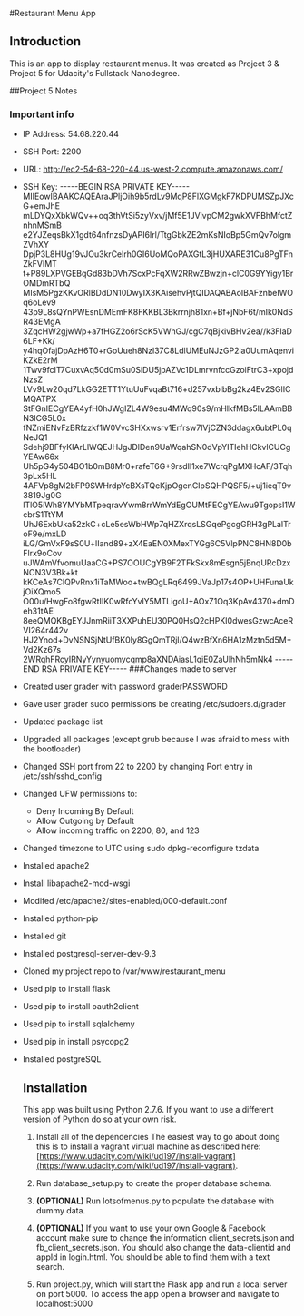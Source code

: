 #Restaurant Menu App

## Introduction
This is an app to display restaurant menus. It was created as Project 3 & Project 5 for Udacity's Fullstack Nanodegree.

##Project 5 Notes
### Important info
- IP Address: 54.68.220.44
- SSH Port: 2200
- URL: http://ec2-54-68-220-44.us-west-2.compute.amazonaws.com/
- SSH Key: -----BEGIN RSA PRIVATE KEY-----
MIIEowIBAAKCAQEAraJPljOih9b5rdLv9MqP8FlXGMgkF7KDPUMSZpJXcG+emJhE
mLDYQxXbkWQv++oq3thVtSi5zyVxv/jMf5E1JVlvpCM2gwkXVFBhMfctZnhnMSmB
e2YJZeqsBkX1gdt64nfnzsDyAPI6Irl/TtgGbkZE2mKsNIoBp5GmQv7olgmZVhXY
DpjP3L8HUg19vJOu3krCelrh0GI6UoMQoPAXGtL3jHUXARE31Cu8PgTFnZkFVIMT
t+P89LXPVGEBqGd83bDVh7ScxPcFqXW2RRwZBwzjn+clC0G9YYigy1BrOMDmRTbQ
MIsM5PgzKKvORlBDdDN10DwyIX3KAisehvPjtQIDAQABAoIBAFznbeIWOq6oLev9
43p9L8sQYnPWEsnDMEmFK8FKKBL3Bkrrnjh81xn+Bf+jNbF6t/mIk0NdSR43EMgA
3ZqcHW2gjwWp+a7fHGZ2o6rScK5VWhGJ/cgC7qBjkivBHv2ea//k3FlaD6LF+Kk/
y4hqOfajDpAzH6T0+rGoUueh8Nzl37C8LdlUMEuNJzGP2la0UumAqenviKZkE2rM
1Twv9fcIT7CuxvAq50d0mSu0SiDU5jpAZVc1DLmrvnfccGzoiFtrC3+xpojdNzsZ
LVv9Lw20qd7LkGG2ETT1YtuUuFvqaBt716+d257vxblbBg2kz4Ev2SGlICMQATPX
StFGnIECgYEA4yfH0hJWgIZL4W9esu4MWq90s9/mHIkfMBs5ILAAmBBN3lCG5L0x
fNZmiENvFzBRfzzkf1W0VvcSHXxwsrv1Erfrsw7lVjCZN3ddagx6ubtPL0qNeJQ1
Sdehj9BFfyKIArLlWQEJHJgJDlDen9UaWqahSN0dVpYITIehHCkvlCUCgYEAw66x
Uh5pG4y504BO1b0mB8Mr0+rafeT6G+9rsdIl1xe7WcrqPgMXHcAF/3Tqh3pLx5HL
4AFVp8gM2bFP9SWHrdpYcBXsTQeKjpOgenCIpSQHPQSF5/+uj1ieqT9v3819Jg0G
lTlO5iWh8YMYbMTpeqravYwm8rrWmYdEgOUMtFECgYEAwu9TgopsI1WcbrS1TtYM
UhJ6ExbUka52zkC+cLe5esWbHWp7qHZXrqsLSGqePgcgGRH3gPLalTroF9e/mxLD
iLG/GmVxF9sS0U+lIand89+zX4EaEN0XMexTYGg6C5VlpPNC8HN8D0bFlrx9oCov
uJWAmVfvomuUaaCG+PS7OOUCgYB9F2TFkSkx8mEsgn5jBnqURcDzxNON3V3Bk+kt
kKCeAs7ClQPvRnx1iTaMWoo+twBQgLRq6499JVaJp17s4OP+UHFunaUkjOiXQmo5
O00u/HwgFo8fgwRtIIK0wRfcYvlY5MTLigoU+AOxZ1Oq3KpAv4370+dmDeh31tAE
8eeQMQKBgEYJJnmRiiT3XXPuhEU30PQ0HsQ2cHPKI0dwesGzwcAceRVI264r442v
HJ2Ynod+DvNSNSjNtUfBK0Iy8GgQmTRjl/Q4wzBfXn6HA1zMztn5d5M+Vd2Kz67s
2WRqhFRcyIRNyYynyuomycqmp8aXNDAiasL1qiE0ZaUlhNh5mNk4
-----END RSA PRIVATE KEY-----
###Changes made to server
- Created user grader with password graderPASSWORD
- Gave user grader sudo permissions be creating /etc/sudoers.d/grader
- Updated package list
- Upgraded all packages (except grub because I was afraid to mess with the bootloader)
- Changed SSH port from 22 to 2200 by changing Port entry in /etc/ssh/sshd_config
- Changed UFW permissions to:
  - Deny Incoming By Default
  - Allow Outgoing by Default
  - Allow incoming traffic on 2200, 80, and 123
- Changed timezone to UTC using sudo dpkg-reconfigure tzdata
- Installed apache2
- Install libapache2-mod-wsgi
- Modifed /etc/apache2/sites-enabled/000-default.conf
- Installed python-pip
- Installed git
- Installed postgresql-server-dev-9.3
- Cloned my project repo to /var/www/restaurant_menu
- Used pip to install flask
- Used pip to install oauth2client
- Used pip to install sqlalchemy
- Used pip in install psycopg2
- Installed postgreSQL

  ## Installation
  This app was built using Python 2.7.6. If you want to use a different version of Python do so at your own risk.

  1. Install all of the dependencies The easiest way to go about doing this is to install a vagrant virtual machine as described here: [https://www.udacity.com/wiki/ud197/install-vagrant](https://www.udacity.com/wiki/ud197/install-vagrant).

  2. Run database_setup.py to create the proper database schema.

  3. **(OPTIONAL)** Run lotsofmenus.py to populate the database with dummy data.

  4. **(OPTIONAL)** If you want to use your own Google & Facebook account make sure to change the information client_secrets.json and fb_client_secrets.json. You should also change the data-clientid and appId in login.html. You should be able to find them with a text search.

  5. Run project.py, which will start the Flask app and run a local server on port 5000. To access the app open a browser and navigate to localhost:5000
